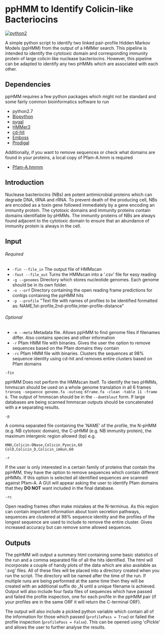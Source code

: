 # ppHMM to Identify Colicin-like Bacteriocins

[![python2](https://img.shields.io/badge/python-2.7-blue.svg)](https://biopython.org/wiki/Download)

A simple python script to identify two linked pair-profile Hidden Markov Models (ppHMM) from the output of a HMMer search. This pipeline is intended to identify the cytotoxic domain and corresponding immunity protein of large colicin like nuclease bacteriocins. However, this pipeline can be adapted to identify any two pHMMs which are associated with each other.

## Dependencies

ppHMM requires a few python packages which might not be standard and some fairly common bioinformatics software to run

- python2.7
- [Biopython](https://biopython.org/wiki/Download)
- [pygal](http://www.pygal.org/en/stable/)
- [HMMer3](http://hmmer.org)
- [cd-hit](https://github.com/weizhongli/cdhit)
- [Emboss](http://emboss.sourceforge.net/download/)
- [Prodigal](https://github.com/hyattpd/Prodigal/wiki/Introduction)

Additionally, if you want to remove sequences or check what domains are found in your proteins, a local copy of Pfam-A.hmm is required

- [Pfam-A.hmmm](https://pfam.xfam.org)

## Introduction

Nuclease bacteriocins (NBs) are potent antimicrobial proteins which can degrade DNA, tRNA and rRNA. To prevent death of the producing cell, NBs are encoded as a toxin gene followed immediately by a gene encoding an immunity protein. The cytotoxic domains and immunity proteins  contain domains identifiable by pHMMs. The immunity proteins of NBs are always found adjacent to the cytotoxic domain to ensure that an abundance of immunity protein is always in the cell.

## Input
###### Required
- ```-fin --file_in``` The output file of HMMscan
- ```-fout --file_out``` Turns the HMMscan into a '.csv' file for easy reading
- ```-g --genomes``` Directory which stores nucleotide genomes. Each genome should be in its own folder.
- ```-o --orf``` Directory containing the open reading frame predictions for contigs containing the ppHMM hits
- ```-p --profile``` "Text file with names of profiles to be identified formatted as: NAME,1st-profile,2nd-profile,inter-profile-distance"

###### Optional
- ```-m --meta``` Metadata file. Allows ppHMM to find genome files if filenames differ. Also contains species and other information
- ```-r``` Pfam HMM file with binaries. Gives the user the option to remove sequences based on the Pfam domains they contain
- ```-rc``` Pfam HMM file with binaries. Clusters the sequences at 98% sequence identity using cd-hit and removes entire clusters based on Pfam domains

```-fin```

ppHMM Does not perform the HMMscan itself. To identify the two pHMMs, hmmscan should be used on a whole genome translation in all 6 frames ```transeq -sequence genome.fa -outseq 6frame.fa -clean -table 11 -frame 6```. The output of hmmscan should be in the ```--domtblout``` form. If large databases are being scanned hmmscan outputs should be concatenated with a ```#``` separating results.

```-p```

A comma separated file containing the 'NAME' of the profile, the N-pHMM (e.g. NB cytotoxic domain), the C-pHMM (e.g. NB immunity protein), the maximum intergenic region allowed (bp) e.g.

```
HNH,Colicin-DNase,Colicin_Pyocin,60
ColD,Colicin_D,Colicin_immun,60
```

```-r```

If the user is only interested in a certain family of proteins that contain the ppHMM, they have the option to remove sequences which contain different pHMMs. If this option is selected all identified sequences are scanned against Pfam-A. A GUI will appear asking the user to identify Pfam domains that they **DO NOT** want included in the final database.

```-rc```

Open reading frames often make mistakes at the N-terminus. As this region can contain important information about toxin secretion pathways, sequences are clustered at 98% sequence identity and the profiles of the longest sequence are used to include to remove the entire cluster. Gives increased accuracy but can remove some allowed sequences.

## Outputs

The ppHMM will output a summary html containing some basic statistics of the run and a comma separated file of all the hits identified. The html will incorporate a couple of handy plots of the data which are also available as '.svg' files. All of these files will be placed into a directory created when you run the script. The directory will be named after the time of the run. If multiple runs are being performed at the same time then they will be created with an additional suffix do _N until a unique filename is achieved. Output will also include four fasta files of sequences which have passed and failed the profile inspection, one for each profile in the ppHMM pair (if your profiles are in the same ORF it will return the C-terminal ORF).

The output will also include a pickled python variable which contain all of the information for those which passed (```profilePass = True```) or failed the profile inspection (```profilePass = False```). This can be opened using 'cPickle' and allows the user to further analyse the results.
